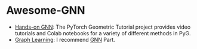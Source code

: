 # Awesome-GNN
+ [Hands-on GNN](https://pytorch-geometric.readthedocs.io/en/latest/get_started/colabs.html): The  PyTorch Geometric Tutorial project provides video tutorials and  Colab notebooks for a variety of different methods in PyG.
+ [Graph Learning](https://cs224w.stanford.edu/): I recommend [GNN](./GNN) Part.